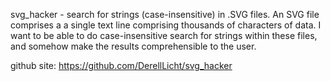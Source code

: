 svg_hacker - search for strings (case-insensitive) in .SVG files.
An SVG file comprises a a single text line comprising thousands of characters of data.
I want to be able to do case-insensitive search for strings within these files,
and somehow make the results comprehensible to the user.

github site: https://github.com/DerellLicht/svg_hacker

